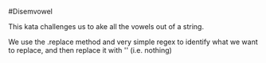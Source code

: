 #Disemvowel

This kata challenges us to ake all the vowels out of a string.

We use the .replace method and very simple regex to identify what we want to replace, and then replace it with '' (i.e. nothing)